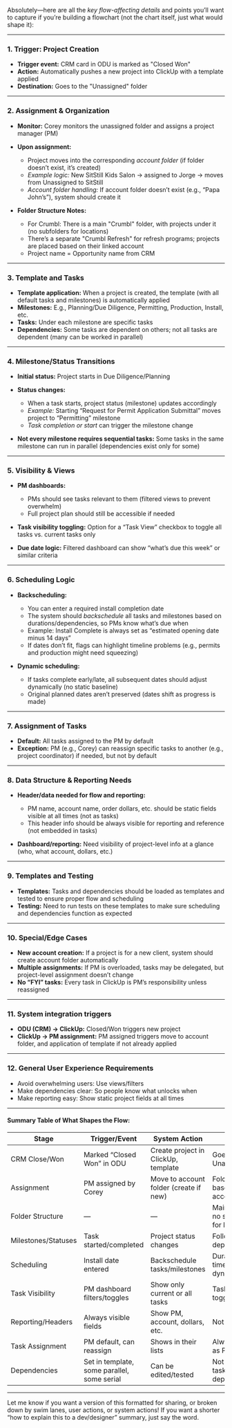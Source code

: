 Absolutely—here are all the *key flow-affecting details* and points you’ll want to capture if you’re building a flowchart (not the chart itself, just what would shape it):

---

### 1. **Trigger: Project Creation**

* **Trigger event:** CRM card in ODU is marked as "Closed Won"
* **Action:** Automatically pushes a new project into ClickUp with a template applied
* **Destination:** Goes to the "Unassigned" folder

---

### 2. **Assignment & Organization**

* **Monitor:** Corey monitors the unassigned folder and assigns a project manager (PM)

* **Upon assignment:**

  * Project moves into the corresponding *account folder* (if folder doesn’t exist, it’s created)
  * *Example logic:* New SitStill Kids Salon → assigned to Jorge → moves from Unassigned to SitStill
  * *Account folder handling:* If account folder doesn’t exist (e.g., “Papa John’s”), system should create it

* **Folder Structure Notes:**

  * For Crumbl: There is a main "Crumbl" folder, with projects under it (no subfolders for locations)
  * There’s a separate "Crumbl Refresh" for refresh programs; projects are placed based on their linked account
  * Project name = Opportunity name from CRM

---

### 3. **Template and Tasks**

* **Template application:** When a project is created, the template (with all default tasks and milestones) is automatically applied
* **Milestones:** E.g., Planning/Due Diligence, Permitting, Production, Install, etc.
* **Tasks:** Under each milestone are specific tasks
* **Dependencies:** Some tasks are dependent on others; not all tasks are dependent (many can be worked in parallel)

---

### 4. **Milestone/Status Transitions**

* **Initial status:** Project starts in Due Diligence/Planning
* **Status changes:**

  * When a task starts, project status (milestone) updates accordingly
  * *Example:* Starting “Request for Permit Application Submittal” moves project to “Permitting” milestone
  * *Task completion or start* can trigger the milestone change
* **Not every milestone requires sequential tasks:** Some tasks in the same milestone can run in parallel (dependencies exist only for some)

---

### 5. **Visibility & Views**

* **PM dashboards:**

  * PMs should see tasks relevant to them (filtered views to prevent overwhelm)
  * Full project plan should still be accessible if needed
* **Task visibility toggling:** Option for a “Task View” checkbox to toggle all tasks vs. current tasks only
* **Due date logic:** Filtered dashboard can show “what’s due this week” or similar criteria

---

### 6. **Scheduling Logic**

* **Backscheduling:**

  * You can enter a required install completion date
  * The system should *backschedule* all tasks and milestones based on durations/dependencies, so PMs know what’s due when
  * Example: Install Complete is always set as “estimated opening date minus 14 days”
  * If dates don’t fit, flags can highlight timeline problems (e.g., permits and production might need squeezing)
* **Dynamic scheduling:**

  * If tasks complete early/late, all subsequent dates should adjust dynamically (no static baseline)
  * Original planned dates aren’t preserved (dates shift as progress is made)

---

### 7. **Assignment of Tasks**

* **Default:** All tasks assigned to the PM by default
* **Exception:** PM (e.g., Corey) can reassign specific tasks to another (e.g., project coordinator) if needed, but not by default

---

### 8. **Data Structure & Reporting Needs**

* **Header/data needed for flow and reporting:**

  * PM name, account name, order dollars, etc. should be static fields visible at all times (not as tasks)
  * This header info should be always visible for reporting and reference (not embedded in tasks)
* **Dashboard/reporting:** Need visibility of project-level info at a glance (who, what account, dollars, etc.)

---

### 9. **Templates and Testing**

* **Templates:** Tasks and dependencies should be loaded as templates and tested to ensure proper flow and scheduling
* **Testing:** Need to run tests on these templates to make sure scheduling and dependencies function as expected

---

### 10. **Special/Edge Cases**

* **New account creation:** If a project is for a new client, system should create account folder automatically
* **Multiple assignments:** If PM is overloaded, tasks may be delegated, but project-level assignment doesn’t change
* **No “FYI” tasks:** Every task in ClickUp is PM’s responsibility unless reassigned

---

### 11. **System integration triggers**

* **ODU (CRM) → ClickUp:** Closed/Won triggers new project
* **ClickUp → PM assignment:** PM assigned triggers move to account folder, and application of template if not already applied

---

### 12. **General User Experience Requirements**

* Avoid overwhelming users: Use views/filters
* Make dependencies clear: So people know what unlocks when
* Make reporting easy: Show static project fields at all times

---

#### **Summary Table of What Shapes the Flow:**

| Stage               | Trigger/Event                               | System Action                          | Notes                               |
| ------------------- | ------------------------------------------- | -------------------------------------- | ----------------------------------- |
| CRM Close/Won       | Marked “Closed Won” in ODU                  | Create project in ClickUp, template    | Goes to Unassigned                  |
| Assignment          | PM assigned by Corey                        | Move to account folder (create if new) | Folder logic based on account       |
| Folder Structure    | —                                           | —                                      | Main folder, no subfolders for locs |
| Milestones/Statuses | Task started/completed                      | Project status changes                 | Follows dependencies                |
| Scheduling          | Install date entered                        | Backschedule tasks/milestones          | Durations set, timelines dynamic    |
| Task Visibility     | PM dashboard filters/toggles                | Show only current or all tasks         | Task view toggle                    |
| Reporting/Headers   | Always visible fields                       | Show PM, account, dollars, etc.        | Not as tasks                        |
| Task Assignment     | PM default, can reassign                    | Shows in their lists                   | Always starts as PM                 |
| Dependencies        | Set in template, some parallel, some serial | Can be edited/tested                   | Not every task is dependent         |

---

Let me know if you want a version of this formatted for sharing, or broken down by swim lanes, user actions, or system actions! If you want a shorter “how to explain this to a dev/designer” summary, just say the word.

